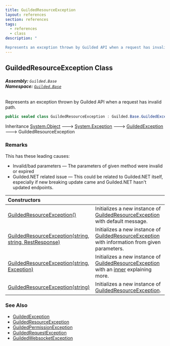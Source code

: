```yaml
---
title: GuildedResourceException
layout: references
section: references
tags:
  - references
  - class
description: "

Represents an exception thrown by Guilded API when a request has invalid path."
---
```


## GuildedResourceException Class
###### **Assembly:** `Guilded.Base`<br/>**Namespace:** [`Guilded.Base`](Guilded.Base 'Guilded.Base')

Represents an exception thrown by Guilded API when a request has invalid path.

```csharp
public sealed class GuildedResourceException : Guilded.Base.GuildedException
```

Inheritance [System.Object](https://docs.microsoft.com/en-us/dotnet/api/System.Object 'System.Object') &#129106; [System.Exception](https://docs.microsoft.com/en-us/dotnet/api/System.Exception 'System.Exception') &#129106; [GuildedException](GuildedException 'Guilded.Base.GuildedException') &#129106; GuildedResourceException

### Remarks
  
This has these leading causes:  
- Invalid/bad parameters — The parameters of given method were invalid or expired  
- Guilded.NET related issue — This could be related to Guilded.NET itself, especially if new breaking update came and Guilded.NET hasn't updated endpoints.

| Constructors | |
| :--- | :--- |
| [GuildedResourceException()](GuildedResourceException.GuildedResourceException() 'Guilded.Base.GuildedResourceException.GuildedResourceException()') | Initializes a new instance of [GuildedResourceException](GuildedResourceException 'Guilded.Base.GuildedResourceException') with default message. |
| [GuildedResourceException(string, string, RestResponse)](GuildedResourceException.GuildedResourceException(string,string,RestResponse) 'Guilded.Base.GuildedResourceException.GuildedResourceException(string, string, RestSharp.RestResponse)') | Initializes a new instance of [GuildedResourceException](GuildedResourceException 'Guilded.Base.GuildedResourceException') with information from given parameters. |
| [GuildedResourceException(string, Exception)](GuildedResourceException.GuildedResourceException(string,Exception) 'Guilded.Base.GuildedResourceException.GuildedResourceException(string, System.Exception)') | Initializes a new instance of [GuildedResourceException](GuildedResourceException 'Guilded.Base.GuildedResourceException') with an [inner](GuildedResourceException.GuildedResourceException(string,Exception)#Guilded.Base.GuildedResourceException.GuildedResourceException(string,System.Exception).inner 'Guilded.Base.GuildedResourceException.GuildedResourceException(string, System.Exception).inner') explaining more. |
| [GuildedResourceException(string)](GuildedResourceException.GuildedResourceException(string) 'Guilded.Base.GuildedResourceException.GuildedResourceException(string)') | Initializes a new instance of [GuildedResourceException](GuildedResourceException 'Guilded.Base.GuildedResourceException'). |

### See Also
- [GuildedException](GuildedException 'Guilded.Base.GuildedException')
- [GuildedResourceException](GuildedResourceException 'Guilded.Base.GuildedResourceException')
- [GuildedPermissionException](GuildedPermissionException 'Guilded.Base.GuildedPermissionException')
- [GuildedRequestException](GuildedRequestException 'Guilded.Base.GuildedRequestException')
- [GuildedWebsocketException](GuildedWebsocketException 'Guilded.Base.GuildedWebsocketException')